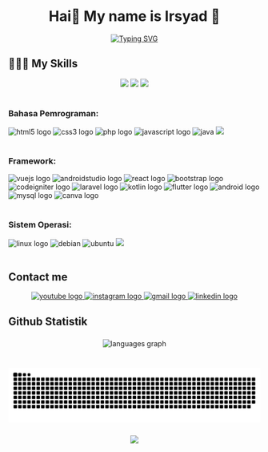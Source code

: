 <h1 align="center">Hai👋 My name is Irsyad 🍃</h1>
<p align="center">
  <a href="https://git.io/typing-svg"><img src="https://readme-typing-svg.demolab.com?font=Montserrat&weight=700&pause=1000&color=3DFFAC&center=true&vCenter=true&random=false&width=435&lines=Selamat+datang+di+Github+saya;Saya+Web+dan+Software+Engineer;Lulusan+Sarjana+Komputer;Jurusan+Teknik+Informatika;Saya+juga+Seorang+Guru+Teknik+Komputer+dan+Jaringan;dan+Founder+%40idream.my.id" alt="Typing SVG" /></a>
</p>

## 👨🏻‍💻 My Skills
<div align="center">
  <img height="150" src="https://media1.tenor.com/m/zZOt7alSzAMAAAAd/gojo-gojo-satoru.gif"  />
  <img height="150" src="https://media1.tenor.com/m/mgTK0bsWqNAAAAAC/sao.gif"  />
  <img height="150" src="https://media1.tenor.com/m/RJaiYJJV8xsAAAAC/saitama-pfp.gif"  />
</div>
<br>

### Bahasa Pemrograman:
<div align="left">
  <img src="https://cdn.jsdelivr.net/gh/devicons/devicon/icons/html5/html5-original.svg" height="30" alt="html5 logo"  />
  <img src="https://cdn.jsdelivr.net/gh/devicons/devicon/icons/css3/css3-original.svg" height="30" alt="css3 logo"  />
  <img src="https://cdn.jsdelivr.net/gh/devicons/devicon/icons/php/php-original.svg" height="30" alt="php logo"  />
  <img src="https://cdn.jsdelivr.net/gh/devicons/devicon/icons/javascript/javascript-original.svg" height="30" alt="javascript logo"  />
  <img src="https://cdn.jsdelivr.net/gh/devicons/devicon/icons/java/java-original.svg" height="30" alt="java"/>  
  <img src="https://cdn.jsdelivr.net/gh/devicons/devicon/icons/csharp/csharp-original.svg" height="30"/>
</div>
<br>

### Framework:
<div align="left">
  <img src="https://cdn.jsdelivr.net/gh/devicons/devicon/icons/vuejs/vuejs-original.svg" height="30" alt="vuejs logo"  />
  <img src="https://cdn.jsdelivr.net/gh/devicons/devicon/icons/androidstudio/androidstudio-original.svg" height="30" alt="androidstudio logo"  />
  <img src="https://cdn.jsdelivr.net/gh/devicons/devicon/icons/react/react-original.svg" height="30" alt="react logo"  />
  <img src="https://cdn.jsdelivr.net/gh/devicons/devicon/icons/bootstrap/bootstrap-original.svg" height="30" alt="bootstrap logo"  />
  <img src="https://cdn.jsdelivr.net/gh/devicons/devicon/icons/codeigniter/codeigniter-plain.svg" height="30" alt="codeigniter logo"  />
  <img src="https://cdn.jsdelivr.net/gh/devicons/devicon/icons/laravel/laravel-plain.svg" height="30" alt="laravel logo"  />
  <img src="https://cdn.jsdelivr.net/gh/devicons/devicon/icons/kotlin/kotlin-original.svg" height="30" alt="kotlin logo"  />
  <img src="https://cdn.jsdelivr.net/gh/devicons/devicon/icons/flutter/flutter-original.svg" height="30" alt="flutter logo"  />
  <img src="https://cdn.jsdelivr.net/gh/devicons/devicon/icons/android/android-original.svg" height="30" alt="android logo"  />
  <img src="https://cdn.jsdelivr.net/gh/devicons/devicon/icons/mysql/mysql-original.svg" height="30" alt="mysql logo"  />
  <img src="https://cdn.jsdelivr.net/gh/devicons/devicon/icons/canva/canva-original.svg" height="30" alt="canva logo"  />
</div>
<br>

### Sistem Operasi:
<div align="left">
  <img src="https://cdn.jsdelivr.net/gh/devicons/devicon/icons/linux/linux-original.svg" height="30" alt="linux logo"  />
  <img src="https://cdn.jsdelivr.net/gh/devicons/devicon/icons/debian/debian-original-wordmark.svg" height="30" alt="debian"  />
  <img src="https://cdn.jsdelivr.net/gh/devicons/devicon/icons/ubuntu/ubuntu-plain-wordmark.svg" height="30" alt="ubuntu"  />
  <img src="https://cdn.jsdelivr.net/gh/devicons/devicon/icons/windows8/windows8-original.svg" height="30"/>
</div>
<br>

###

## Contact me
<div align="center">
  <a href="https://www.youtube.com/@irsyadproject4194" target="_blank">
    <img src="https://img.shields.io/static/v1?message=Youtube&logo=youtube&label=&color=FF0000&logoColor=white&labelColor=&style=for-the-badge" height="35" alt="youtube logo"  />
  </a>
  <a href="https://www.instagram.com/99ir.ib/" target="_blank">
    <img src="https://img.shields.io/static/v1?message=Instagram&logo=instagram&label=&color=E4405F&logoColor=white&labelColor=&style=for-the-badge" height="35" alt="instagram logo"  />
  </a>
  <a href="projectirsyad@gmail.com" target="_blank">
    <img src="https://img.shields.io/static/v1?message=Gmail&logo=gmail&label=&color=D14836&logoColor=white&labelColor=&style=for-the-badge" height="35" alt="gmail logo"  />
  </a>
  <a href="https://www.linkedin.com/in/m-irsyadul-ibad-arrozy-0a6909143/" target="_blank">
    <img src="https://img.shields.io/static/v1?message=LinkedIn&logo=linkedin&label=&color=0077B5&logoColor=white&labelColor=&style=for-the-badge" height="35" alt="linkedin logo"  />
  </a>
</div>

## Github Statistik

###

<div align="center">
  <img src="https://github-readme-stats.vercel.app/api/top-langs?username=IrsyadProject&locale=en&hide_title=false&layout=compact&card_width=320&langs_count=5&theme=dracula&hide_border=false" height="150" alt="languages graph"  />
</div>

###

<br clear="both">

<img src="https://raw.githubusercontent.com/IrsyadProject/IrsyadProject/output/snake.svg" alt="Snake animation" />

###
<div align="center">
  <img src="https://profile-counter.glitch.me/IrsyadProject/count.svg?"  />
</div>
